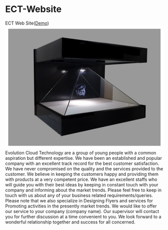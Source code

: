 # ECT-Website
ECT Web Site([Demo](https://handutec.github.io/ECT-Web/))
![預覽圖](https://github.com/handutec/ECT-Web/blob/master/images/B.jpg)
Evolution Cloud Technology are a group of young people with a common aspiration but different expertise.
We have been an established and popular company with an excellent track record for the best customer satisfaction. We have never compromised on the quality and the services provided to the customer. We believe in keeping the customers happy and providing them with products at a very competent price. We have an excellent staffs who will guide you with their best ideas by keeping in constant touch with your company and informing about the market trends.
Please feel free to keep in touch with us about any of your business related requirements/queries. Please note that we also specialize in Designing Flyers and services for Promoting activities in the presently market trends. We would like to offer our service to your company (company name). Our supervisor will contact you for further discussion at a time convenient to you. We look forward to a wonderful relationship together and success for all concerned.
